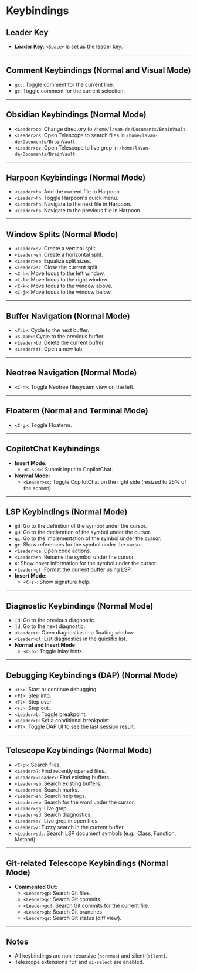 # Keybindings

## Leader Key
- **Leader Key**: `<Space>` is set as the leader key.

---
## Comment Keybindings (Normal and Visual Mode)
- `gcc`: Toggle comment for the current line.
- `gc`: Toggle comment for the current selection.

---

## Obsidian Keybindings (Normal Mode)
- `<Leader>oo`: Change directory to `/home/lavan-de/Documents/BrainVault`.
- `<Leader>os`: Open Telescope to search files in `/home/lavan-de/Documents/BrainVault`.
- `<Leader>oz`: Open Telescope to live grep in `/home/lavan-de/Documents/BrainVault`.

---

## Harpoon Keybindings (Normal Mode)
- `<Leader>ha`: Add the current file to Harpoon.
- `<Leader>hh`: Toggle Harpoon's quick menu.
- `<Leader>hn`: Navigate to the next file in Harpoon.
- `<Leader>hp`: Navigate to the previous file in Harpoon.

---

## Window Splits (Normal Mode)
- `<Leader>sv`: Create a vertical split.
- `<Leader>sh`: Create a horizontal split.
- `<Leader>se`: Equalize split sizes.
- `<Leader>sc`: Close the current split.
- `<C-h>`: Move focus to the left window.
- `<C-l>`: Move focus to the right window.
- `<C-k>`: Move focus to the window above.
- `<C-j>`: Move focus to the window below.

---

## Buffer Navigation (Normal Mode)
- `<Tab>`: Cycle to the next buffer.
- `<S-Tab>`: Cycle to the previous buffer.
- `<Leader>bd`: Delete the current buffer.
- `<Leader>tt`: Open a new tab.

---

## Neotree Navigation (Normal Mode)
- `<C-n>`: Toggle Neotree filesystem view on the left.

---

## Floaterm (Normal and Terminal Mode)
- `<C-g>`: Toggle Floaterm.

---

## CopilotChat Keybindings
- **Insert Mode**:
  - `<C-S-s>`: Submit input to CopilotChat.
- **Normal Mode**:
  - `<Leader>cc`: Toggle CopilotChat on the right side (resized to 25% of the screen).

---

## LSP Keybindings (Normal Mode)
- `gd`: Go to the definition of the symbol under the cursor.
- `gD`: Go to the declaration of the symbol under the cursor.
- `gi`: Go to the implementation of the symbol under the cursor.
- `gr`: Show references for the symbol under the cursor.
- `<Leader>ca`: Open code actions.
- `<Leader>rn`: Rename the symbol under the cursor.
- `K`: Show hover information for the symbol under the cursor.
- `<Leader>gf`: Format the current buffer using LSP.
- **Insert Mode**:
  - `<C-s>`: Show signature help.

---

## Diagnostic Keybindings (Normal Mode)
- `[d`: Go to the previous diagnostic.
- `]d`: Go to the next diagnostic.
- `<Leader>e`: Open diagnostics in a floating window.
- `<Leader>dl`: List diagnostics in the quickfix list.
- **Normal and Insert Mode**:
  - `<C-b>`: Toggle inlay hints.

---

## Debugging Keybindings (DAP) (Normal Mode)
- `<F5>`: Start or continue debugging.
- `<F1>`: Step into.
- `<F2>`: Step over.
- `<F3>`: Step out.
- `<Leader>b`: Toggle breakpoint.
- `<Leader>B`: Set a conditional breakpoint.
- `<F7>`: Toggle DAP UI to see the last session result.

---

## Telescope Keybindings (Normal Mode)
- `<C-p>`: Search files.
- `<Leader>?`: Find recently opened files.
- `<Leader><Leader>`: Find existing buffers.
- `<Leader>sb`: Search existing buffers.
- `<Leader>sm`: Search marks.
- `<Leader>sh`: Search help tags.
- `<Leader>sw`: Search for the word under the cursor.
- `<Leader>sg`: Live grep.
- `<Leader>sd`: Search diagnostics.
- `<Leader>s/`: Live grep in open files.
- `<Leader>/`: Fuzzy search in the current buffer.
- `<Leader>sds`: Search LSP document symbols (e.g., Class, Function, Method).

---

## Git-related Telescope Keybindings (Normal Mode)
- **Commented Out**:
  - `<Leader>gp`: Search Git files.
  - `<Leader>gc`: Search Git commits.
  - `<Leader>gcf`: Search Git commits for the current file.
  - `<Leader>gb`: Search Git branches.
  - `<Leader>gs`: Search Git status (diff view).

---

## Notes
- All keybindings are non-recursive (`noremap`) and silent (`silent`).
- Telescope extensions `fzf` and `ui-select` are enabled.
